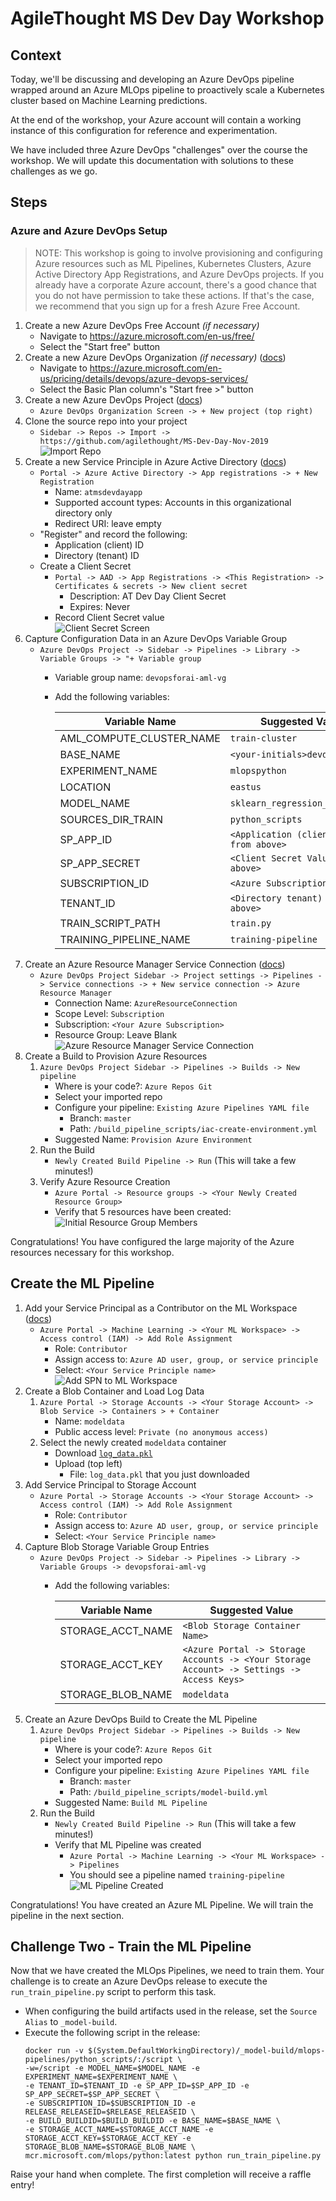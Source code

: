 # AgileThought MS Dev Day Workshop

## Context

Today, we'll be discussing and developing an Azure DevOps pipeline wrapped around an Azure MLOps pipeline to proactively scale a Kubernetes cluster based on Machine Learning predictions.

At the end of the workshop, your Azure account will contain a working instance of this configuration for reference and experimentation.

We have included three Azure DevOps "challenges" over the course the workshop.  We will update this documentation with solutions to these challenges as we go.

## Steps

### Azure and Azure DevOps Setup

> NOTE: This workshop is going to involve provisioning and configuring Azure resources such as ML Pipelines, Kubernetes Clusters, Azure Active Directory App Registrations, and Azure DevOps projects.  If you already have a corporate Azure account, there's a good chance that you do not have permission to take these actions.  If that's the case, we recommend that you sign up for a fresh Azure Free Account.

1. Create a new Azure DevOps Free Account *(if necessary)*
    - Navigate to https://azure.microsoft.com/en-us/free/
    - Select the "Start free" button
1. Create a new Azure DevOps Organization *(if necessary)* ([docs](https://docs.microsoft.com/en-us/azure/devops/organizations/accounts/create-organization?view=azure-devops))
    - Navigate to https://azure.microsoft.com/en-us/pricing/details/devops/azure-devops-services/
    - Select the Basic Plan column's "Start free >" button
1. Create a new Azure DevOps Project ([docs](https://docs.microsoft.com/en-us/azure/devops/organizations/projects/create-project?view=azure-devops&tabs=browser))
    - `Azure DevOps Organization Screen -> + New project (top right)`
1. Clone the source repo into your project
    - `Sidebar -> Repos -> Import -> https://github.com/agilethought/MS-Dev-Day-Nov-2019`  
    ![Import Repo](./readme_images/import_repo.png)
1. Create a new Service Principle in Azure Active Directory ([docs](https://docs.microsoft.com/en-us/azure/active-directory/develop/howto-create-service-principal-portal))
    - `Portal -> Azure Active Directory -> App registrations -> + New Registration`
        - Name: `atmsdevdayapp`
        - Supported account types: Accounts in this organizational directory only
        - Redirect URI: leave empty
    - "Register" and record the following:
        - Application (client) ID
        - Directory (tenant) ID
    - Create a Client Secret
        - `Portal -> AAD -> App Registrations -> <This Registration> -> Certificates & secrets -> New client secret`
            - Description: AT Dev Day Client Secret
            - Expires: Never
        - Record Client Secret value  
        ![Client Secret Screen](./readme_images/client_secret.png)
1. Capture Configuration Data in an Azure DevOps Variable Group
    - `Azure DevOps Project -> Sidebar -> Pipelines -> Library -> Variable Groups -> "+ Variable group`
        - Variable group name: `devopsforai-aml-vg`
        - Add the following variables:

            | Variable Name | Suggested Value |
            | ------------- | --------------- |
            | AML_COMPUTE_CLUSTER_NAME | `train-cluster` |
            | BASE_NAME | `<your-initials>devday` |
            | EXPERIMENT_NAME | `mlopspython` |
            | LOCATION | `eastus` |
            | MODEL_NAME | `sklearn_regression_model.pkl` |
            | SOURCES_DIR_TRAIN | `python_scripts` |
            | SP_APP_ID | `<Application (client) ID from above>` |
            | SP_APP_SECRET | `<Client Secret Value from above>` |
            | SUBSCRIPTION_ID | `<Azure Subscription ID>` |
            | TENANT_ID | `<Directory tenant) ID from above>` |
            | TRAIN_SCRIPT_PATH | `train.py` |
            | TRAINING_PIPELINE_NAME | `training-pipeline` |
1. Create an Azure Resource Manager Service Connection ([docs](https://docs.microsoft.com/en-us/azure/devops/pipelines/library/service-endpoints?view=azure-devops&tabs=yaml#create-a-service-connection))
    - `Azure DevOps Project Sidebar -> Project settings -> Pipelines -> Service connections -> + New service connection -> Azure Resource Manager`
        - Connection Name: `AzureResourceConnection`
        - Scope Level: `Subscription`
        - Subscription: `<Your Azure Subscription>`
        - Resource Group: Leave Blank  
    ![Azure Resource Manager Service Connection](./readme_images/azure_resource_manager_service_connection.png)
1. Create a Build to Provision Azure Resources
    1. `Azure DevOps Project Sidebar -> Pipelines -> Builds -> New pipeline`
        - Where is your code?: `Azure Repos Git`
        - Select your imported repo
        - Configure your pipeline: `Existing Azure Pipelines YAML file`
            - Branch: `master`
            - Path: `/build_pipeline_scripts/iac-create-environment.yml`
        - Suggested Name: `Provision Azure Environment`
    1. Run the Build
        - `Newly Created Build Pipeline -> Run` (This will take a few minutes!)
    1. Verify Azure Resource Creation
        - `Azure Portal -> Resource groups -> <Your Newly Created Resource Group>`
        - Verify that 5 resources have been created:  
        ![Initial Resource Group Members](./readme_images/initial_resource_group_members.png)

Congratulations!  You have configured the large majority of the Azure resources necessary for this workshop.

## Create the ML Pipeline

1. Add your Service Principal as a Contributor on the ML Workspace ([docs](https://github.com/Azure/MachineLearningNotebooks/blob/master/how-to-use-azureml/manage-azureml-service/authentication-in-azureml/authentication-in-azureml.ipynb))
    - `Azure Portal -> Machine Learning -> <Your ML Workspace> -> Access control (IAM) -> Add Role Assignment`
        - Role: `Contributor`
        - Assign access to: `Azure AD user, group, or service principle`
        - Select: `<Your Service Principle name>`  
    ![Add SPN to ML Workspace](./readme_images/add_spn_to_ml_workspace.png)
1. Create a Blob Container and Load Log Data
    1. `Azure Portal -> Storage Accounts -> <Your Storage Account> -> Blob Service -> Containers > + Container`
        - Name: `modeldata`
        - Public access level: `Private (no anonymous access)`
    1. Select the newly created `modeldata` container
        - Download [`log_data.pkl`](https://github.com/agilethought/MS-Dev-Day-Nov-2019/raw/master/data/log_data.pkl)
        - Upload (top left)
            - File: `log_data.pkl` that you just downloaded
1. Add Service Principal to Storage Account
    - `Azure Portal -> Storage Accounts -> <Your Storage Account> -> Access control (IAM) -> Add Role Assignment`
        - Role: `Contributor`
        - Assign access to: `Azure AD user, group, or service principle`
        - Select: `<Your Service Principle name>`
1. Capture Blob Storage Variable Group Entries
    - `Azure DevOps Project -> Sidebar -> Pipelines -> Library -> Variable Groups -> devopsforai-aml-vg`
        - Add the following variables:

            | Variable Name | Suggested Value |
            | ------------- | --------------- |
            | STORAGE_ACCT_NAME | `<Blob Storage Container Name>` |
            | STORAGE_ACCT_KEY | `<Azure Portal -> Storage Accounts -> <Your Storage Account> -> Settings -> Access Keys>` |
            | STORAGE_BLOB_NAME | `modeldata` |
1. Create an Azure DevOps Build to Create the ML Pipeline
    1. `Azure DevOps Project Sidebar -> Pipelines -> Builds -> New pipeline`
        - Where is your code?: `Azure Repos Git`
        - Select your imported repo
        - Configure your pipeline: `Existing Azure Pipelines YAML file`
            - Branch: `master`
            - Path: `/build_pipeline_scripts/model-build.yml`
        - Suggested Name: `Build ML Pipeline`
    1. Run the Build
        - `Newly Created Build Pipeline -> Run` (This will take a few minutes!)
        - Verify that ML Pipeline was created
            - `Azure Portal -> Machine Learning -> <Your ML Workspace> -> Pipelines`
            - You should see a pipeline named `training-pipeline`  
            ![ML Pipeline Created](./readme_images/ml_pipeline_created.png)

Congratulations!  You have created an Azure ML Pipeline.  We will train the pipeline in the next section.

## Challenge Two - Train the ML Pipeline

Now that we have created the MLOps Pipelines, we need to train them.  Your challenge is to create an Azure DevOps release to execute the `run_train_pipeline.py` script to perform this task.

- When configuring the build artifacts used in the release, set the `Source Alias` to `_model-build`.
- Execute the following script in the release:
    ```
    docker run -v $(System.DefaultWorkingDirectory)/_model-build/mlops-pipelines/python_scripts/:/script \
    -w=/script -e MODEL_NAME=$MODEL_NAME -e EXPERIMENT_NAME=$EXPERIMENT_NAME \
    -e TENANT_ID=$TENANT_ID -e SP_APP_ID=$SP_APP_ID -e SP_APP_SECRET=$SP_APP_SECRET \
    -e SUBSCRIPTION_ID=$SUBSCRIPTION_ID -e RELEASE_RELEASEID=$RELEASE_RELEASEID \
    -e BUILD_BUILDID=$BUILD_BUILDID -e BASE_NAME=$BASE_NAME \
    -e STORAGE_ACCT_NAME=$STORAGE_ACCT_NAME -e STORAGE_ACCT_KEY=$STORAGE_ACCT_KEY -e STORAGE_BLOB_NAME=$STORAGE_BLOB_NAME \
    mcr.microsoft.com/mlops/python:latest python run_train_pipeline.py
    ```

Raise your hand when complete. The first completion will receive a raffle entry!